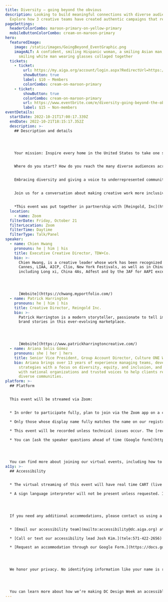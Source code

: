 ```yaml
---
title: Diversity — going beyond the obvious
description: Looking to build meaningful connections with diverse audiences?
  Explore how 3 creative teams have created authentic campaigns that resonate.
pageSettings:
  headerColorCombo: maroon-primary-on-yellow-primary
  mobileButtonColorCombo: cream-on-maroon-primary
hero:
  featuredImage:
    image: /static/images/GoingBeyond_EventGraphic.png
    imageALT: A confident, smiling Hispanic woman, a smiling Asian man, and a
      smiling white man wearing glasses collaged together
  tickets:
    - ticket:
        url: https://my.aiga.org/account/login.aspx?RedirectUrl=https://ikit.aiga.org/ikit_national_util/ikit-national-util-sso-redirect/?state=https%3A%2F%2Fdc.aiga.org%2Fevent%2Fdiversity-going-beyond-the-obvious%2F%3Fredirect_source%3Deventbrite_register
        showButton: true
        label: $10 — Members
        colorCombo: cream-on-maroon-primary
    - ticket:
        showButton: true
        colorCombo: cream-on-maroon-primary
        url: https://www.eventbrite.com/e/diversity-going-beyond-the-obvious-tickets-425546861117?discount=6330a83b370d0
        label: $15 — Non-members
eventDetails:
  startDate: 2022-10-21T17:00:17.339Z
  endDate: 2022-10-21T18:15:17.352Z
  description: >-
    ## Description and details




    Your mission: Inspire every home in the United States to take one single action.


    Where do you start? How do you reach the many diverse audiences across the country? That was the challenge for the creative partners from [Reingold](http://www.reingold.com), [Culture ONE World](http://www.cultureoneworld.com), and [TDW+Co](https://www.tdwandco.com/). in the months and years leading up to the 2020 Census.


    Embracing diversity and giving a voice to underrepresented communities is a goal for many creative professionals. Translating those aspirations into meaningful connections can sometimes be a challenge. The work to inspire millions of Americans to respond to the decennial census — as well as other creative campaigns — has provided actionable insights for creating such connections.


    Join us for a conversation about making creative work more inclusive and relevant to diverse audiences. As a creative community, pushing beyond the obvious can help us all grow — and find an authentic voice.


    *T﻿his event was put together in partnership with [Reingold, Inc](http://www.reingold.com). with support from [Culture ONE World](http://www.cultureoneworld.com) and [TDW+Co](https://www.tdwandco.com/)*
  location:
    - name: Zoom
  filterDate: Friday, October 21
  filterLocation: Zoom
  filterTime: Daytime
  filterType: Talk/Panel
speaker:
  - name: Chien Hwang
    pronouns: he | him | his
    title: Executive Creative Director, TDW+Co.
    bio: >-
      Chien Hwang, is a creative leader whose work has been recognized by
      Cannes, LIAA, AICP, Clio, New York Festivals, as well as in China
      including Long xi, China 4As, Adfest and by the 3AF for AAPI excellence.




      [Website](https://chwang.myportfolio.com/)
  - name: Patrick Harrington
    pronouns: he | him | his
    title: Creative Director, Reingold Inc.
    bio: >-
      Patrick Harrington is a modern storyteller, passionate to tell impactful
      brand stories in this ever-evolving marketplace.




      [Website](https://www.patrickharringtoncreative.com/)
  - name: Ariana Solis Gómez
    pronouns: she | her | hers
    title: Senior Vice President, Group Account Director, Culture ONE World
    bio: Ariana brings over 13 years of experience managing teams, developing
      strategies with a focus on diversity, equity, and inclusion, and working
      with national organizations and trusted voices to help clients reach
      diverse communities.
platform: >-
  ## Platform


  This event will be streamed via Zoom:


  * In order to participate fully, plan to join via the Zoom app on a computer, tablet, or mobile device with enough bandwidth to support viewing video.

  * Only those whose display name fully matches the name on our registration list will be admitted from the waiting room, to ensure only those who have registered for the event are able to attend — and to create space for intimate conversations.

  * This event will be recorded unless technical issues occur. The [recordings will be shared in the AIGA DC recordings archive](https://dc.aiga.org/introducing-the-aiga-dc-event-recordings-archive/) for AIGA members to rewatch or catch up on at a later date. If you’re not an AIGA Member, you can register for a membership on [the AIGA Membership website.](https://www.aiga.org/membership-community/aiga-membership/)

  * You can [ask the speaker questions ahead of time (Google form](https://docs.google.com/forms/d/e/1FAIpQLSc0qHz60mOR3Ta2Q_3D2kRO--4Que77aSX6Q-sbMsoNp5VpBw/viewform), which may be answered during the event.




  You can find more about joining our virtual events, including how to connect, directions to troubleshoot, and information about our refund policy in our [FAQ](http://localhost:8080/faq/).
a11y: >-
  ## Accessibility


  * The virtual streaming of this event will have real time CART (live captioning) services and transcriptions provided by Verbit.

  * A sign language interpreter will not be present unless requested. If requested, we will do our best to employ a sign language interpreter for the event.




  If you need any additional accommodations, please contact us using a method that works best for you:


  * [Email our accessibility team](mailto:accessibility@dc.aiga.org) at accessibility@dc.aiga.org.

  * [Call or text our accessibility lead Josh Kim.](tele:571-422-2656)

  * [Request an accommodation through our Google Form.](https://docs.google.com/forms/d/e/1FAIpQLSe2l-FrPiSaZxPjIAOUadYn3axaz6SyloV42CWg-HF65TTy1w/viewform)




  We honor your privacy. No identifying information like your name is required to request an accommodation, and all details will be deleted once completed.




  You can learn more about how we’re making DC Design Week an accessible experience by visiting our [accessibility statement](http://localhost:8080/accessibility/).
---
```

